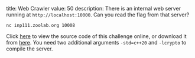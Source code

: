 title: Web Crawler
value: 50
description: There is an internal web server running at `http://localhost:10000`. Can you read the flag from that server?

`nc inp111.zoolab.org 10008`

Click <a href="https://inp111.zoolab.org/code.html?file=lab07/webcrawler.cpp" target="_blank">here</a> to view the source code of this challenge online, or download it from [here](https://inp111.zoolab.org/lab07/webcrawler.cpp). You need two additional arguments `-std=c++20` and `-lcrypto` to compile the server.